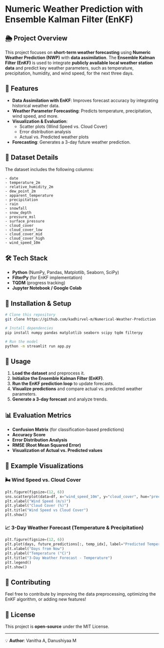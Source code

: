# Numeric Weather Prediction with Ensemble Kalman Filter (EnKF)

## 🌦 Project Overview
This project focuses on **short-term weather forecasting** using **Numeric Weather Prediction (NWP)** with **data assimilation**. The **Ensemble Kalman Filter (EnKF)** is used to integrate **publicly available local weather station data** and predict key weather parameters, such as temperature, precipitation, humidity, and wind speed, for the next three days.

## 📌 Features
- **Data Assimilation with EnKF**: Improves forecast accuracy by integrating historical weather data.
- **Weather Parameter Forecasting**: Predicts temperature, precipitation, wind speed, and more.
- **Visualization & Evaluation**:
  - Scatter plots (Wind Speed vs. Cloud Cover)
  - Error distribution analysis
  - Actual vs. Predicted weather plots
- **Forecasting**: Generates a 3-day future weather prediction.

## 📂 Dataset Details
The dataset includes the following columns:
```
- date
- temperature_2m
- relative_humidity_2m
- dew_point_2m
- apparent_temperature
- precipitation
- rain
- snowfall
- snow_depth
- pressure_msl
- surface_pressure
- cloud_cover
- cloud_cover_low
- cloud_cover_mid
- cloud_cover_high
- wind_speed_10m
```

## 🛠 Tech Stack
- **Python** (NumPy, Pandas, Matplotlib, Seaborn, SciPy)
- **FilterPy** (for EnKF implementation)
- **TQDM** (progress tracking)
- **Jupyter Notebook / Google Colab**

## 🔧 Installation & Setup
```bash
# Clone this repository
git clone https://github.com/kadhirvel-m/Numerical-Weather-Prediction

# Install dependencies
pip install numpy pandas matplotlib seaborn scipy tqdm filterpy

# Run the model
python -m streamlit run app.py
```

## 🚀 Usage
1. **Load the dataset** and preprocess it.
2. **Initialize the Ensemble Kalman Filter (EnKF)**.
3. **Run the EnKF prediction loop** to update forecasts.
4. **Visualize predictions** and compare actual vs. predicted weather parameters.
5. **Generate a 3-day forecast** and analyze trends.

## 📊 Evaluation Metrics
- **Confusion Matrix** (for classification-based predictions)
- **Accuracy Score**
- **Error Distribution Analysis**
- **RMSE (Root Mean Squared Error)**
- **Visualization of Actual vs. Predicted values**

## 📌 Example Visualizations
### 🌬 Wind Speed vs. Cloud Cover
```python
plt.figure(figsize=(12, 6))
sns.scatterplot(data=df, x="wind_speed_10m", y="cloud_cover", hue="precipitation", palette="coolwarm")
plt.xlabel("Wind Speed (m/s)")
plt.ylabel("Cloud Cover (%)")
plt.title("Wind Speed vs Cloud Cover")
plt.show()
```

### 📈 3-Day Weather Forecast (Temperature & Precipitation)
```python
plt.figure(figsize=(12, 6))
plt.plot(days, future_predictions[:, temp_idx], label="Predicted Temperature", color='red', linestyle='dashed')
plt.xlabel("Days from Now")
plt.ylabel("Temperature (°C)")
plt.title("3-Day Weather Forecast - Temperature")
plt.legend()
plt.show()
```

## 🤝 Contributing
Feel free to contribute by improving the data preprocessing, optimizing the EnKF algorithm, or adding new features!

## 📜 License
This project is **open-source** under the MIT License.

---

💡 **Author**: Vanitha A, Danushiyaa M
